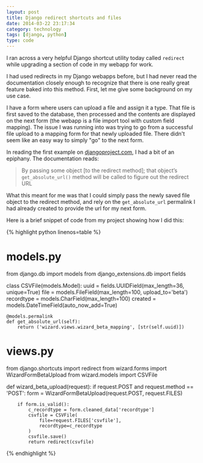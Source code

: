 ```yaml
---
layout: post
title: Django redirect shortcuts and files
date: 2014-03-22 23:17:34
category: technology
tags: [django, python]
type: code
---
```


I ran across a very helpful Django shortcut utility today called `redirect` while upgrading a section of code in my webapp for work.

I had used redirects in my Django webapps before, but I had never read the documentation closely enough to recognize that there is one really great feature baked into this method. First, let me give some background on my use case.

I have a form where users can upload a file and assign it a type. That file is first saved to the database, then processed and the contents are displayed on the next form (the webapp is a file import tool with custom field mapping). The issue I was running into was trying to go from a successful file upload to a mapping form for that newly uploaded file. There didn't seem like an easy way to simply "go" to the next form.

In reading the first example on [djangoproject.com][shortcuts], I had a bit of an epiphany. The documentation reads:

> By passing some object [to the redirect method]; that object’s `get_absolute_url()` method will be called to figure out the redirect URL

What this meant for me was that I could simply pass the newly saved file object to the redirect method, and rely on the `get_absolute_url` permalink I had already created to provide the url for my next form.

Here is a brief snippet of code from my project showing how I did this:

{% highlight python linenos=table %}
# models.py
from django.db import models
from django_extensions.db import fields

class CSVFile(models.Model):
    uuid = fields.UUIDField(max_length=36, unique=True)
    file = models.FileField(max_length=100, upload_to='beta')
    recordtype = models.CharField(max_length=100)
    created = models.DateTimeField(auto_now_add=True)

    @models.permalink
    def get_absolute_url(self):
        return ('wizard.views.wizard_beta_mapping', [str(self.uuid)])


# views.py
from django.shortcuts import redirect
from wizard.forms import WizardFormBetaUpload
from wizard.models import CSVFile

def wizard_beta_upload(request):
    if request.POST and request.method == 'POST':
        form = WizardFormBetaUpload(request.POST, request.FILES)

        if form.is_valid():
            c_recordtype = form.cleaned_data['recordtype']
            csvfile = CSVFile(
                file=request.FILES['csvfile'],
                recordtype=c_recordtype
            )
            csvfile.save()
            return redirect(csvfile)
{% endhighlight %}

[shortcuts]: https://docs.djangoproject.com/en/1.4/topics/http/shortcuts/